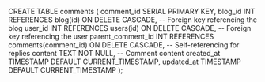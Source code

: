 CREATE TABLE comments (
    comment_id SERIAL PRIMARY KEY,
    blog_id INT REFERENCES blog(id) ON DELETE CASCADE,  -- Foreign key referencing the blog
    user_id INT REFERENCES users(id) ON DELETE CASCADE,  -- Foreign key referencing the user
    parent_comment_id INT REFERENCES comments(comment_id) ON DELETE CASCADE,  -- Self-referencing for replies
    content TEXT NOT NULL,  -- Comment content
    created_at TIMESTAMP DEFAULT CURRENT_TIMESTAMP,
    updated_at TIMESTAMP DEFAULT CURRENT_TIMESTAMP
);
